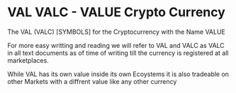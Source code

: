 # VAL VALC - VALUE Crypto Currency
The VAL (VALC) [SYMBOLS] for the Cryptocurrency with the Name VALUE 

For more easy writting and reading we will refer to VAL and VALC as VALC in all text documents as of time of writing till the currency is registered at all marketplaces.

While VAL has its own value inside its own Ecoystems it is also tradeable on other Markets with a diffrent value like any other currency
